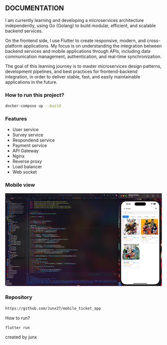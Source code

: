 ## DOCUMENTATION

I am currently learning and developing a microservices architecture independently, using Go (Golang) to build modular, efficient, and scalable backend services.

On the frontend side, I use Flutter to create responsive, modern, and cross-platform applications. My focus is on understanding the integration between backend services and mobile applications through APIs, including data communication management, authentication, and real-time synchronization.

The goal of this learning journey is to master microservices design patterns, development pipelines, and best practices for frontend-backend integration, in order to deliver stable, fast, and easily maintainable applications in the future.

### How to run this project?

```bash
docker-compose up --build
```

### Features

- User service
- Survey service
- Respondend service
- Payment service
- API Gateway
- Nginx
- Reverse proxy
- Load balancer
- Web socket

### Mobile view

![Cover](https://raw.githubusercontent.com/Junx27/kudata-v1/main/doc/assets/mobile_view.jpg)

### Repository

```bash
https://github.com/Junx27/mobile_ticket_app
```

How to run?

```bash
flutter run
```

created by junx
